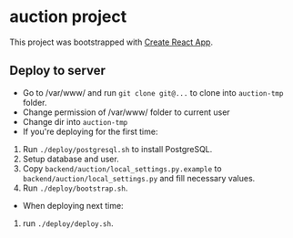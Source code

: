 # auction project

This project was bootstrapped with [Create React App](https://github.com/facebookincubator/create-react-app).

## Deploy to server

- Go to /var/www/ and run `git clone git@...` to clone into `auction-tmp` folder.
- Change permission of /var/www/ folder to current user
- Change dir into `auction-tmp`
- If you're deploying for the first time:

1.  Run `./deploy/postgresql.sh` to install PostgreSQL.
2.  Setup database and user.
3.  Copy `backend/auction/local_settings.py.example` to `backend/auction/local_settings.py` and fill necessary values.
4.  Run `./deploy/bootstrap.sh`.

- When deploying next time:

1.  run `./deploy/deploy.sh`.
